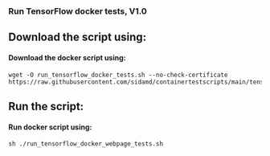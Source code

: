 ### Run TensorFlow docker tests, V1.0 
## Download the script using:
#### Download the docker script using:
```
wget -O run_tensorflow_docker_tests.sh --no-check-certificate https://raw.githubusercontent.com/sidamd/containertestscripts/main/tensorflow/run_tensorflow_docker_webpage_tests.sh
```
## Run the script:
#### Run docker script using:
```
sh ./run_tensorflow_docker_webpage_tests.sh
```
